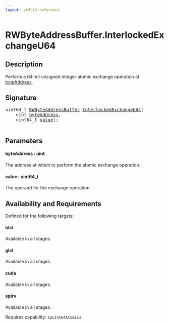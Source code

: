 ```yaml
---
layout: stdlib-reference
---
```


# RWByteAddressBuffer\.InterlockedExchangeU64

## Description

Perform a 64-bit unsigned integer atomic exchange operation at <span class='code'><a href="interlockedexchangeu64-0bj.html#decl-byteAddress" class="code_param">byteAddress</a></span>.



## Signature 

<pre>
uint64_t <a href="../types/rwbyteaddressbuffer-0126d/index.html" class="code_type">RWByteAddressBuffer</a>.<a href="interlockedexchangeu64-0bj.html">InterlockedExchangeU64</a>(
    <span class="code_keyword">uint</span> <a href="interlockedexchangeu64-0bj.html#decl-byteAddress" class="code_param">byteAddress</a>,
    uint64_t <a href="interlockedexchangeu64-0bj.html#decl-value" class="code_param">value</a>);

</pre>

## Parameters

####  <a id="decl-byteAddress"></a>byteAddress  : uint
The address at which to perform the atomic exchange operation.

####  <a id="decl-value"></a>value  : uint64\_t
The operand for the exchange operation.


## Availability and Requirements

Defined for the following targets:

#### hlsl
Available in all stages.

#### glsl
Available in all stages.

#### cuda
Available in all stages.

#### spirv
Available in all stages.

Requires capability: `spvInt64Atomics`.


